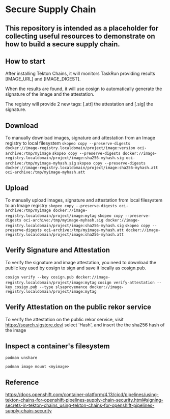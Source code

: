 # Secure Supply Chain

## This repository is intended as a placeholder for collecting useful resources to demonstrate on how to build a secure supply chain.

## How to start
After installing Tekton Chains, it will monitors TaskRun providing results [IMAGE_URL] and [IMAGE_DIGEST].

When the results are found, it will use cosign to automatically generate the signature of the image and the attestation.

The registry will provide 2 new tags: [.att] the attestation and [.sig] the signature.

## Download

To manually download images, signature and attestation from an Image registry to local filesystem
`skopeo copy --preserve-digests docker://image-registry.localdomain/project/image:version oci-archive:/tmp/myimage`
`skopeo copy --preserve-digests docker://image-registry.localdomain/project/image:sha256-myhash.sig oci-archive:/tmp/myimage-myhash.sig`
`skopeo copy --preserve-digests docker://image-registry.localdomain/project/image:sha256-myhash.att oci-archive:/tmp/myimage-myhash.att`

## Upload

To manually upload images, signature and attestation from local filesystem to an Image registry
`skopeo copy --preserve-digests oci-archive:/tmp/myimage docker://image-registry.localdomain/project/image:mytag`
`skopeo copy --preserve-digests oci-archive:/tmp/myimage-myhash.sig docker://image-registry.localdomain/project/image:sha256-myhash.sig`
`skopeo copy --preserve-digests oci-archive:/tmp/myimage-myhash.att docker://image-registry.localdomain/project/image:sha256-myhash.att`

## Verify Signature and Attestation

To verify the signature and image attestation, you need to download the public key used by cosign to sign and save it locally as cosign.pub.

`cosign verify --key cosign.pub docker://image-registry.localdomain/project/image:mytag`
`cosign verify-attestation --key cosign.pub --type slsaprovenance docker://image-registry.localdomain/project/image:mytag`

## Verify Attestation on the public rekor service

To verify the attestation on the public rekor service, visit https://search.sigstore.dev/ select 'Hash', and insert the the sha256 hash of the image 

## Inspect a container's filesystem

`podman unshare`

`podman image mount <myimage>`

## Reference

https://docs.openshift.com/container-platform/4.13/cicd/pipelines/using-tekton-chains-for-openshift-pipelines-supply-chain-security.html#signing-secrets-in-tekton-chains_using-tekton-chains-for-openshift-pipelines-supply-chain-security
